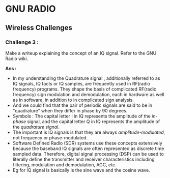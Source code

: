 # GNU RADIO
## Wireless Challenges 
### Challenge 3 :

Make a writeup explaining the concept of an IQ signal. Refer to the GNU Radio wiki. 

**Ans :** 
* In my understanding the  Quadrature signal , additionally referred to as IQ signals, IQ facts or IQ samples, are frequently used in RF(radio frequency) programs. They shape the basis of complicated RF(radio frequency) sign modulation and demodulation, each in hardware as well as in software, in addition to in complicated sign analysis.
* And we could find that the pair of periodic signals are said to be in "quadrature" when they differ in phase by 90 degrees.
* Symbols : The capital letter I in IQ represents the amplitude of the *in-phase* signal, and the capital letter Q in IQ represents the amplitude of the *quadrature signal*. 
* The important is IQ signals is that they are always *amplitude-modulated*, not frequency or phase-modulated.
* Software Defined Radio (SDR) systems use these concepts extensively because the baseband IQ signals are often represented as discrete time sampled data. Therefore, digital signal processing (DSP) can be used to literally define the transmitter and receiver characteristics including filtering, modulation and demodulation, AGC, etc.
* Eg for IQ signal is basically is the sine wave and the cosine wave.



